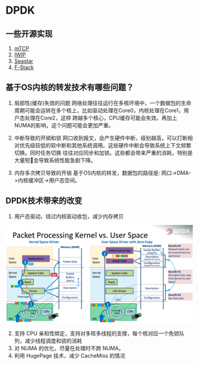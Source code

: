 # DPDK
## 一些开源实现

1. [mTCP](https://github.com/eunyoung14/mtcp/blob/master/README)
2. [IWIP](http://git.savannah.gnu.org/cgit/lwip.git/tree/README)
3. [Seastar](http://www.seastar-project.org/)
4. [F-Stack](https://github.com/f-stack/f-stack)

## 基于OS内核的转发技术有哪些问题？

1. 局部性(缓存)失效的问题
网络处理往往运行在多核环境中，一个数据包的生命周期可能会运转在多个核上，比如驱动处理在Core0，内核处理在Core1，用户态处理在Core2，这样
跨越多个核心，CPU缓存可能会失效。再加上NUMA的影响，这个问题可能会更加严重。

2. 中断导致的开销和锁
网口收到报文，会产生硬件中断，级别越高，可以打断相对优先级较低的软中断和其他系统调用。这些硬件中断会导致系统上下文频繁切换。同时任务切换
往往对应同步和加锁。这些都会带来严重的消耗，特别是大量短🔗会导致系统性能急剧下降。

3. 内存多次拷贝导致的开销
基于OS内核的转发，数据包的路径是: 网口->DMA->内核缓冲区->用户态空间。

## DPDK技术带来的改变

1. 用户态驱动，绕过内核驱动收包，减少内存拷贝

![stack dpdk](img/dpdk.png)

2. 支持 CPU 亲和性绑定，支持对多核多线程的支撑，每个核对应一个免锁队列，减少线程调度和锁的消耗
3. 对 NUMA 的优化，尽量在处理时不跨 NUMA。
4. 利用 HugePage 技术，减少 CacheMiss 的情况
